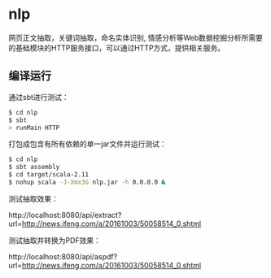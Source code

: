 # nlp #

网页正文抽取，关键词抽取，命名实体识别, 情感分析等Web数据挖掘分析所需要的基础模块的HTTP服务接口，可以通过HTTP方式，提供相关服务。

## 编译运行 ##

通过sbt进行测试：

```sh
$ cd nlp
$ sbt
> runMain HTTP
```

打包成包含有所有依赖的单一jar文件并运行测试：

```sh
$ cd nlp
$ sbt assembly
$ cd target/scala-2.11
$ nohup scala -J-Xmx3G nlp.jar -h 0.0.0.0 &
```

测试抽取效果：

http://localhost:8080/api/extract?url=http://news.ifeng.com/a/20161003/50058514_0.shtml

测试抽取并转换为PDF效果：

http://localhost:8080/api/aspdf?url=http://news.ifeng.com/a/20161003/50058514_0.shtml

